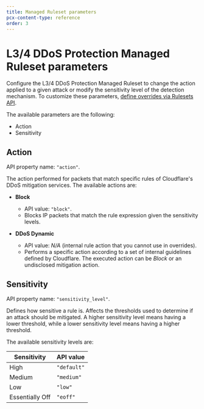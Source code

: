 ```yaml
---
title: Managed Ruleset parameters
pcx-content-type: reference
order: 3
---
```


# L3/4 DDoS Protection Managed Ruleset parameters

Configure the L3/4 DDoS Protection Managed Ruleset to change the action applied to a given attack or modify the sensitivity level of the detection mechanism. To customize these parameters, [define overrides via Rulesets API](/managed-rulesets/l34-ddos/configure-api).

The available parameters are the following:

* Action
* Sensitivity

## Action

API property name: `"action"`.

The action performed for packets that match specific rules of Cloudflare's DDoS mitigation services. The available actions are:

<Definitions>

- **Block**
    - API value: `"block"`.
    - Blocks IP packets that match the rule expression given the sensitivity levels.

- **DDoS Dynamic**
    - API value: _N/A_ (internal rule action that you cannot use in overrides).
    - Performs a specific action according to a set of internal guidelines defined by Cloudflare. The executed action can be _Block_ or an undisclosed mitigation action.

</Definitions>

## Sensitivity

API property name: `"sensitivity_level"`.

Defines how sensitive a rule is. Affects the thresholds used to determine if an attack should be mitigated. A higher sensitivity level means having a lower threshold, while a lower sensitivity level means having a higher threshold.

The available sensitivity levels are:

Sensitivity     | API value
----------------|----------
High            | `"default"`
Medium          | `"medium"`
Low             | `"low"`
Essentially Off | `"eoff"`
